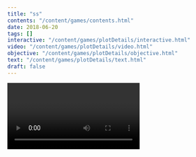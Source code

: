 ```yaml
---
title: "ss"
contents: "/content/games/contents.html"
date: 2018-06-20
tags: []
interactive: "/content/games/plotDetails/interactive.html"
video: "/content/games/plotDetails/video.html"
objective: "/content/games/plotDetails/objective.html"
text: "/content/games/plotDetails/text.html"
draft: false
---
```


<video>Hello!</video>
